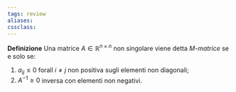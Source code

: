 ```yaml
---
tags: review
aliases:
cssclass:
---
```

 
**Definizione** Una matrice $A \in \mathbb{R}^{n\times n}$ non singolare viene detta _M-matrice_ se e solo se:
1. $a_{ij} \leq 0$ forall $i\neq j$ non positiva sugli elementi non diagonali;
2. $A^{-1}\geq 0$ inversa con elementi non negativi.
